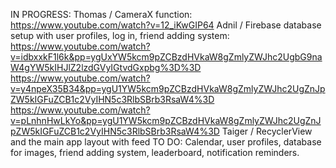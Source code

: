 IN PROGRESS: 
Thomas / CameraX function: https://www.youtube.com/watch?v=12_iKwGIP64
Adnil / Firebase database setup with user profiles, log in, friend adding system: https://www.youtube.com/watch?v=idbxxkF1l6k&pp=ygUxYW5kcm9pZCBzdHVkaW8gZmlyZWJhc2UgbG9naW4gYW5kIHJlZ2lzdGVyIGtvdGxpbg%3D%3D https://www.youtube.com/watch?v=y4npeX35B34&pp=ygU1YW5kcm9pZCBzdHVkaW8gZmlyZWJhc2UgZnJpZW5kIGFuZCB1c2VyIHN5c3RlbSBrb3RsaW4%3D https://www.youtube.com/watch?v=pLnhnHwLkYo&pp=ygU1YW5kcm9pZCBzdHVkaW8gZmlyZWJhc2UgZnJpZW5kIGFuZCB1c2VyIHN5c3RlbSBrb3RsaW4%3D
Taiger / RecyclerView and the main app layout with feed
TO DO:
Calendar, user profiles, database for images, friend adding system, leaderboard, notification reminders.

